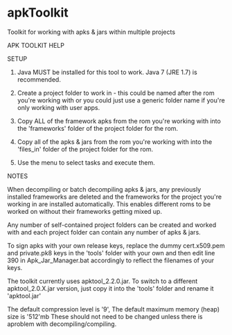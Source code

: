 # apkToolkit

Toolkit for working with apks &amp; jars within multiple projects


APK TOOLKIT HELP


SETUP

1. Java MUST be installed for this tool to work. Java 7 (JRE 1.7) is recommended.

2. Create a project folder to work in - this could be named after the rom you're working
   with or you could just use a generic folder name if you're only working with user apps.

3. Copy ALL of the framework apks from the rom you're working with into the 'frameworks'
   folder of the project folder for the rom.

4. Copy all of the apks & jars from the rom you're working with into the 'files_in' folder 
   of the project folder for the rom.

5. Use the menu to select tasks and execute them.


NOTES

When decompiling or batch decompiling apks & jars, any previously installed frameworks 
are deleted and the frameworks for the project you're working in are installed automatically.
This enables different roms to be worked on without their frameworks getting mixed up.

Any number of self-contained project folders can be created and worked with and each 
project folder can contain any number of apks & jars.

To sign apks with your own release keys, replace the dummy cert.x509.pem and 
private.pk8 keys in the 'tools' folder  with your own and then edit line 390 in 
Apk_Jar_Manager.bat accordingly to reflect the filenames of your keys.

The toolkit currently uses apktool_2.2.0.jar. To switch to a different apktool_2.0.X.jar
version, just copy it into the 'tools' folder and rename it 'apktool.jar'

The default compression level is '9', The default maximum memory (heap) size is '512'mb 
These should not need to be changed unless there is aproblem with decompiling/compiling.
